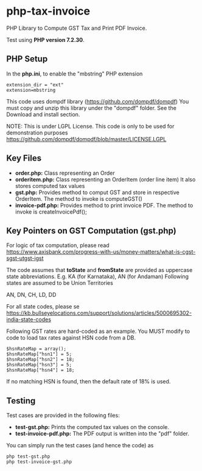 # php-tax-invoice
PHP Library to Compute GST Tax and Print PDF Invoice. 

Test using **PHP version 7.2.30**.


## PHP Setup
In the **php.ini**, to enable the "mbstring" PHP extension
```
extension_dir = "ext"
extension=mbstring
```

This code uses dompdf library (https://github.com/dompdf/dompdf)
You must copy and unzip this library under the "dompdf" folder. See the Download and install section.

NOTE: This is under LGPL License. This code is only to be used for demonstration purposes
https://github.com/dompdf/dompdf/blob/master/LICENSE.LGPL

## Key Files
- **order.php:** Class representing an Order
- **orderitem.php:** Class representing an OrderItem (order line item) It also stores computed tax values
- **gst.php:** Provides method to comput GST and store in respective OrderItem. The method to invoke is computeGST()
- **invoice-pdf.php:** Provides method to print invoice PDF. The method to invoke is createInvoicePdf();

## Key Pointers on GST Computation (gst.php)

For logic of tax computation, please read
https://www.axisbank.com/progress-with-us/money-matters/what-is-cgst-sgst-utgst-igst


The code assumes that **toState** and **fromState** are provided as uppercase state abbreviations. E.g. KA (for Karnataka), AN (for Andaman)
Following states are assumed to be Union Territories


AN, DN, CH, LD, DD

For all state codes, please se
https://kb.bullseyelocations.com/support/solutions/articles/5000695302-india-state-codes

Following GST rates are hard-coded as an example. You MUST modify to code to load tax rates against HSN code from a DB.
```
$hsnRateMap = array(); 
$hsnRateMap["hsn1"] = 5; 
$hsnRateMap["hsn2"] = 18; 
$hsnRateMap["hsn3"] = 5; 
$hsnRateMap["hsn4"] = 18; 
```
If no matching HSN is found, then the default rate of 18% is used.

## Testing
Test cases are provided in the following files:

- **test-gst.php:** Prints the computed tax values on the console.
- **test-invoice-pdf.php:** The PDF output is written into the "pdf" folder.

You can simply run the test cases (and hence the code) as
```
php test-gst.php
php test-invoice-gst.php
```